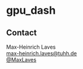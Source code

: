 # gpu_dash

## Contact

Max-Heinrich Laves  
[max-heinrich.laves@tuhh.de](mailto:max-heinrich.laves@tuhh.de)  
[@MaxLaves](https://twitter.com/MaxLaves)
